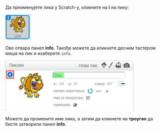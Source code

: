 Да преименујете лика у Scratch-у, кликните на **i** на лику:

![снимак екрана](images/rename-info.png)

Ово отвара панел **info**. Такође можете да кликнете десним тастером миша на лик и изаберете `info`.

![снимак екрана](images/rename-change.png)

Можете да промените име лика, а затим да кликнете на **троугао** да бисте затворили панел **info**.